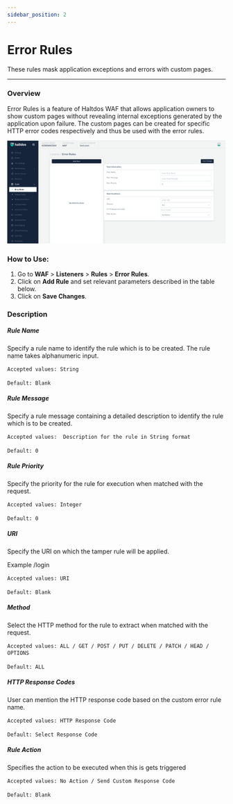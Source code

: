 ```yaml
---
sidebar_position: 2
---
```


# Error Rules
These rules mask application exceptions and errors with custom pages.

---

### Overview 
Error Rules is a feature of Haltdos WAF that allows application owners to show custom pages without revealing internal exceptions generated by the application upon failure. The custom pages can be created for specific HTTP error codes respectively and thus be used with the error rules.

![error rules](/img/waf/v7/docs/error_rule.png)

### How to Use:
1. Go to **WAF** > **Listeners** > **Rules** > **Error Rules**.
2. Click on **Add Rule** and set relevant parameters described in the table below.
3. Click on **Save Changes**.

### Description

##### **Rule Name**

Specify a rule name to identify the rule which is to be created. The rule name takes alphanumeric input.

    Accepted values: String

    Default: Blank

##### **Rule Message**

Specify a rule message containing a detailed description to identify the rule which is to be created.

    Accepted values:  Description for the rule in String format

    Default: 0

##### **Rule Priority**

Specify the priority for the rule for execution when matched with the request.

    Accepted values: Integer

    Default: 0

##### **URI**

Specify the URI on which the tamper rule will be applied.

Example /login

    Accepted values: URI

    Default: Blank

##### **Method**

Select the HTTP method for the rule to extract when matched with the request.

    Accepted values: ALL / GET / POST / PUT / DELETE / PATCH / HEAD / OPTIONS

    Default: ALL

##### **HTTP Response Codes**

User can mention the HTTP response code based on the custom error rule name.

    Accepted values: HTTP Response Code

    Default: Select Response Code

##### **Rule Action**

Specifies the action to be executed when this is gets triggered

    Accepted values: No Action / Send Custom Response Code

    Default: Blank

